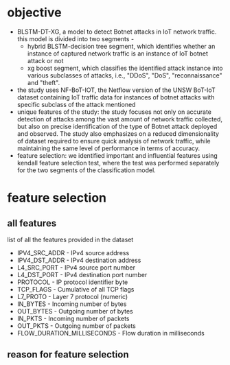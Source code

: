 # objective
- BLSTM-DT-XG, a model to detect Botnet attacks in IoT network traffic. this model is divided into two segments - 
	- hybrid BLSTM-decision tree segment, which identifies whether an instance of captured network traffic is an instance of IoT botnet attack or not
	- xg boost segment, which classifies the identified attack instance into various subclasses of attacks, i.e., "DDoS", "DoS", "reconnaissance" and "theft".
- the study uses NF-BoT-IOT, the Netflow version of the UNSW BoT-IoT dataset containing IoT traffic data for instances of botnet attacks with specific subclass of the attack mentioned
- unique features of the study: the study focuses not only on accurate detection of attacks among the vast amount of network traffic collected, but also on precise identification of the type of Botnet attack deployed and observed. The study also emphasizes on a reduced dimensionality of dataset required to ensure quick analysis of network traffic, while maintaining the same level of performance in terms of accuracy. 
- feature selection: we identified important and influential features using kendall feature selection test, where the test was performed separately for the two segments of the classification model. 

# feature selection
## all features
list of all the features provided in the dataset
- IPV4_SRC_ADDR - IPv4 source address
- IPV4_DST_ADDR - IPv4 destination address
- L4_SRC_PORT - IPv4 source port number
- L4_DST_PORT - IPv4 destination port number
- PROTOCOL - IP protocol identifier byte
- TCP_FLAGS - Cumulative of all TCP flags
- L7_PROTO - Layer 7 protocol (numeric)
- IN_BYTES - Incoming number of bytes
- OUT_BYTES - Outgoing number of bytes
- IN_PKTS - Incoming number of packets
- OUT_PKTS - Outgoing number of packets
- FLOW_DURATION_MILLISECONDS - Flow duration in milliseconds

## reason for feature selection
